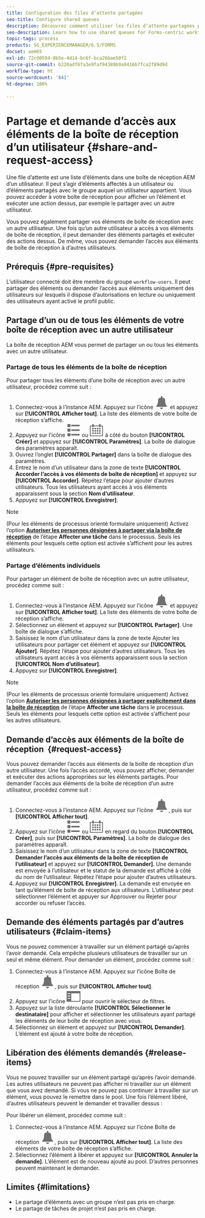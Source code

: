 ```yaml
---
title: Configuration des files d’attente partagées
seo-title: Configure shared queues
description: Découvrez comment utiliser les files d’attente partagées pour les processus orientés formulaire dans AEM Forms on OSGi.
seo-description: Learn how to use shared queues for Forms-centric workflows on AEM Forms on OSGi.
topic-tags: process
products: SG_EXPERIENCEMANAGER/6.5/FORMS
docset: aem65
exl-id: 72cd0594-8b5e-4d14-bc6f-bca26bae50f2
source-git-commit: b220adf6fa3e9faf94389b9a9416b7fca2f89d9d
workflow-type: ht
source-wordcount: '841'
ht-degree: 100%

---
```


# Partage et demande d’accès aux éléments de la boîte de réception d’un utilisateur {#share-and-request-access}

Une file d’attente est une liste d’éléments dans une boîte de réception AEM d’un utilisateur. Il peut s’agir d’éléments affectés à un utilisateur ou d’éléments partagés avec le groupe auquel un utilisateur appartient. Vous pouvez accéder à votre boîte de réception pour afficher un l’élément et exécuter une action dessus, par exemple le partager avec un autre utilisateur.

Vous pouvez également partager vos éléments de boîte de réception avec un autre utilisateur. Une fois qu’un autre utilisateur a accès à vos éléments de boîte de réception, il peut demander des éléments partagés et exécuter des actions dessus. De même, vous pouvez demander l’accès aux éléments de boîte de réception à d’autres utilisateurs.

## Prérequis {#pre-requisites}

L’utilisateur connecté doit être membre du groupe `workflow-users`. Il peut partager des éléments ou demander l’accès aux éléments uniquement des utilisateurs sur lesquels il dispose d’autorisations en lecture ou uniquement des utilisateurs ayant activé le profil public.

## Partage d’un ou de tous les éléments de votre boîte de réception avec un autre utilisateur

La boîte de réception AEM vous permet de partager un ou tous les éléments avec un autre utilisateur.

### Partage de tous les éléments de la boîte de réception

Pour partager tous les éléments d’une boîte de réception avec un autre utilisateur, procédez comme suit :

1. Connectez-vous à l’instance AEM. Appuyez sur l’icône ![Boîte de réception](assets/bell.svg) et appuyez sur **[!UICONTROL Afficher tout]**. La liste des éléments de votre boîte de réception s’affiche.
1. Appuyez sur l’icône ![Sélecteur de Vue](assets/viewlist.svg) ou ![Sélecteur de Vue](assets/calendar.svg) à côté du bouton **[!UICONTROL Créer]** et appuyez sur **[!UICONTROL Paramètres]**. La boîte de dialogue des paramètres apparaît.
1. Ouvrez l’onglet **[!UICONTROL Partager]** dans la boîte de dialogue des paramètres.
1. Entrez le nom d’un utilisateur dans la zone de texte **[!UICONTROL Accorder l’accès à vos éléments de boîte de réception]** et appuyez sur **[!UICONTROL Accorder]**. Répétez l’étape pour ajouter d’autres utilisateurs. Tous les utilisateurs ayant accès à vos éléments apparaissent sous la section **Nom d’utilisateur**.
1. Appuyez sur **[!UICONTROL Enregistrer]**.

>[!NOTE]
>
>(Pour les éléments de processus orienté formulaire uniquement) Activez l’option **[Autoriser les personnes désignées à partager via la boîte de réception](aem-forms-workflow-step-reference.md)** de l’étape **Affecter une tâche** dans le processus. Seuls les éléments pour lesquels cette option est activée s’affichent pour les autres utilisateurs.

### Partage d’éléments individuels

Pour partager un élément de boîte de réception avec un autre utilisateur, procédez comme suit :

1. Connectez-vous à l’instance AEM. Appuyez sur l’icône ![Boîte de réception](assets/bell.svg) et appuyez sur **[!UICONTROL Afficher tout]**. La liste des éléments de votre boîte de réception s’affiche.
1. Sélectionnez un élément et appuyez sur **[!UICONTROL Partager]**. Une boîte de dialogue s’affiche.
1. Saisissez le nom d’un utilisateur dans la zone de texte Ajouter les utilisateurs pour partager cet élément et appuyez sur **[!UICONTROL Ajouter]**. Répétez l’étape pour ajouter d’autres utilisateurs. Tous les utilisateurs ayant accès à vos éléments apparaissent sous la section **[!UICONTROL Nom d’utilisateur]**.
1. Appuyez sur **[!UICONTROL Enregistrer]**.


>[!NOTE]
>
>(Pour les éléments de processus orienté formulaire uniquement) Activez l’option **[Autoriser les personnes désignées à partager explicitement dans la boîte de réception](aem-forms-workflow-step-reference.md)** de l’étape **Affecter une tâche** dans le processus. Seuls les éléments pour lesquels cette option est activée s’affichent pour les autres utilisateurs.

## Demande d’accès aux éléments de la boîte de réception  {#request-access}

Vous pouvez demander l’accès aux éléments de la boîte de réception d’un autre utilisateur. Une fois l’accès accordé, vous pouvez afficher, demander et exécuter des actions appropriées sur les éléments partagés. Pour demander l’accès aux éléments de la boîte de réception d’un autre utilisateur, procédez comme suit :

1. Connectez-vous à l’instance AEM. Appuyez sur l’icône ![Sélecteur de vue](assets/bell.svg), puis sur **[!UICONTROL Afficher tout]**.
1. Appuyez sur l’icône ![Sélecteur de vue](assets/viewlist.svg) ou ![Sélecteur de vue](assets/calendar.svg) en regard du bouton **[!UICONTROL Créer]**, puis sur **[!UICONTROL Paramètres]**. La boîte de dialogue des paramètres apparaît.
1. Saisissez le nom d’un utilisateur dans la zone de texte **[!UICONTROL Demander l’accès aux éléments de la boîte de réception de l’utilisateur]** et appuyez sur **[!UICONTROL Demander]**. Une demande est envoyée à l’utilisateur et le statut de la demande est affiché à côté du nom de l’utilisateur. Répétez l’étape pour ajouter d’autres utilisateurs.
1. Appuyez sur **[!UICONTROL Enregistrer]**. La demande est envoyée en tant qu’élément de boîte de réception aux utilisateurs. L’utilisateur peut sélectionner l’élément et appuyer sur Approuver ou Rejeter pour accorder ou refuser l’accès.


## Demande des éléments partagés par d’autres utilisateurs {#claim-items}

Vous ne pouvez commencer à travailler sur un élément partagé qu’après l’avoir demandé. Cela empêche plusieurs utilisateurs de travailler sur un seul et même élément. Pour demander un élément, procédez comme suit :

1. Connectez-vous à l’instance AEM. Appuyez sur l’icône Boîte de réception ![Boîte de réception](assets/bell.svg), puis sur **[!UICONTROL Afficher tout]**.
1. Appuyez sur l’icône ![Contenu uniquement](assets/railleft.svg) pour ouvrir le sélecteur de filtres.
1. Appuyez sur la liste déroulante **[!UICONTROL Sélectionner le destinataire]** pour afficher et sélectionner les utilisateurs ayant partagé les éléments de leur boîte de réception avec vous.
1. Sélectionnez un élément et appuyez sur **[!UICONTROL Demander]**. L’élément est ajouté à votre boîte de réception.

## Libération des éléments demandés {#release-items}

Vous ne pouvez travailler sur un élément partagé qu’après l’avoir demandé. Les autres utilisateurs ne peuvent pas afficher ni travailler sur un élément que vous avez demandé. Si vous ne pouvez pas continuer à travailler sur un élément, vous pouvez le remettre dans le pool. Une fois l’élément libéré, d’autres utilisateurs peuvent le demander et travailler dessus :

Pour libérer un élément, procédez comme suit :

1. Connectez-vous à l’instance AEM. Appuyez sur l’icône Boîte de réception ![Boîte de réception](assets/bell.svg), puis sur **[!UICONTROL Afficher tout]**. La liste des éléments de votre boîte de réception s’affiche.
1. Sélectionnez l’élément à libérer et appuyez sur **[!UICONTROL Annuler la demande]**. L’élément est de nouveau ajouté au pool. D’autres personnes peuvent maintenant le demander.

## Limites {#limitations}

* Le partage d’éléments avec un groupe n’est pas pris en charge.
* Le partage de tâches de projet n’est pas pris en charge.
